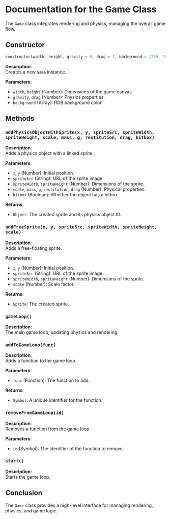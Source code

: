 # Documentation for the Game Class

The `Game` class integrates rendering and physics, managing the overall game flow.

## Constructor

```javascript
constructor(width, height, gravity = 0, drag = 1, background = [250, 250, 250])
```

**Description**:  
Creates a new `Game` instance.

**Parameters**:
- `width`, `height` (Number): Dimensions of the game canvas.
- `gravity`, `drag` (Number): Physics properties.
- `background` (Array): RGB background color.

## Methods

### `addPhysicsObjectWithSprite(x, y, spriteSrc, spriteWidth, spriteHeight, scale, mass, g, restitution, drag, hitbox)`

**Description**:  
Adds a physics object with a linked sprite.

**Parameters**:
- `x`, `y` (Number): Initial position.
- `spriteSrc` (String): URL of the sprite image.
- `spriteWidth`, `spriteHeight` (Number): Dimensions of the sprite.
- `scale`, `mass`, `g`, `restitution`, `drag` (Number): Physical properties.
- `hitbox` (Boolean): Whether the object has a hitbox.

**Returns**:
- `Object`: The created sprite and its physics object ID.

### `addFreeSprite(x, y, spriteSrc, spriteWidth, spriteHeight, scale)`

**Description**:  
Adds a free-floating sprite.

**Parameters**:
- `x`, `y` (Number): Initial position.
- `spriteSrc` (String): URL of the sprite image.
- `spriteWidth`, `spriteHeight` (Number): Dimensions of the sprite.
- `scale` (Number): Scale factor.

**Returns**:
- `Sprite`: The created sprite.

### `gameLoop()`

**Description**:  
The main game loop, updating physics and rendering.

### `addToGameLoop(func)`

**Description**:  
Adds a function to the game loop.

**Parameters**:
- `func` (Function): The function to add.

**Returns**:
- `Symbol`: A unique identifier for the function.

### `removeFromGameLoop(id)`

**Description**:  
Removes a function from the game loop.

**Parameters**:
- `id` (Symbol): The identifier of the function to remove.

### `start()`

**Description**:  
Starts the game loop.

## Conclusion

The `Game` class provides a high-level interface for managing rendering, physics, and game logic.
